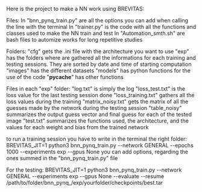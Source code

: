 Here is the project to make a NN work using BREVITAS:

Files:
In "bnn_pynq_train.py" are all the options you can add when calling the line with the terminal
In "trainer.py" is the code with all the functions and classes used to make the NN train and test
In "Automation_smth.sh" are bash files to automize works for long repetitive studies

Folders:
"cfg" gets the .ini file with the architecture you want to use
"exp" has the folders where are gathered all the informations for each training and testing sessions. They are sorted by date and time of starting computation
"images" has the different datasets
"models" has python functions for the use of the code
"__pycache__" has other functions

Files in each "exp" folder:
"log.txt" is simply the log
"loss_test.txt" is the loss value for the last testing session done
"loss_training.txt" gathers all the loss values during the training
"matrix_noisy.txt" gets the matrix of all the guesses made by the network during the testing session
"table_noisy" summarizes the output guess vector and final guess for each of the tested image
"test.txt" summarizes the functions used, the architecture, and the values for each weight and bias from the trained network


to run a training session you have to write in the terminal the right folder:
BREVITAS_JIT=1 python3 bnn_pynq_train.py --network GENERAL --epochs 1000 --experiments exp --gpus None
you can add options, regarding the ones summed in the "bnn_pynq_train.py" file

For the testing: 
BREVITAS_JIT=1 python3 bnn_pynq_train.py --network GENERAL --experiments exp --gpus None --evaluate --resume /path/to/folder/bnn_pynq_/exp/yourfolder/checkpoints/best.tar



